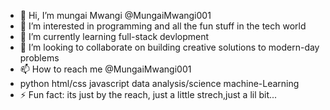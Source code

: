 - 👋 Hi, I’m mungai Mwangi @MungaiMwangi001
- 👀 I’m interested in programming  and all the fun stuff in the tech world
- 🌱 I’m currently learning full-stack devlopment
- 💞️ I’m looking to collaborate on building creative solutions to modern-day problems
- 📫 How to reach me  @MungaiMwangi001
- python html/css javascript  data analysis/science machine-Learning
- ⚡ Fun fact: its just by the reach, just a little strech,just a lil bit...

<!---
MungaiMwangi001/MungaiMwangi001 is a ✨ special ✨ repository because its `README.md` (this file) appears on your GitHub profile.
You can click the Preview link to take a look at your changes.
--->
